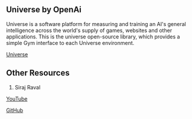## Universe by OpenAi

Universe is a software platform for measuring and training an AI's general intelligence across the world's supply of games, websites and other applications. This is the universe open-source library, which provides a simple Gym interface to each Universe environment.

[ Universe ](https://github.com/openai/universe)

## Other Resources

1. Siraj Raval

[ YouTube ](https://www.youtube.com/channel/UCWN3xxRkmTPmbKwht9FuE5A)

[ GitHub ](https://github.com/llSourcell)
